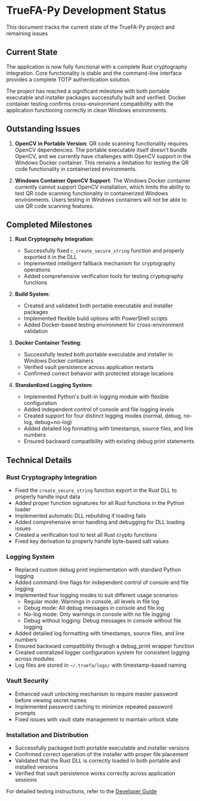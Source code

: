 # TrueFA-Py Development Status

This document tracks the current state of the TrueFA-Py project and remaining issues

## Current State

The application is now fully functional with a complete Rust cryptography integration. Core functionality is stable and the command-line interface provides a complete TOTP authentication solution.

The project has reached a significant milestone with both portable executable and installer packages successfully built and verified. Docker container testing confirms cross-environment compatibility with the application functioning correctly in clean Windows environments.

## Outstanding Issues

1. **OpenCV in Portable Version**: QR code scanning functionality requires OpenCV dependencies. The portable executable itself doesn't bundle OpenCV, and we currently have challenges with OpenCV support in the Windows Docker container. This remains a limitation for testing the QR code functionality in containerized environments.

2. **Windows Container OpenCV Support**: The Windows Docker container currently cannot support OpenCV installation, which limits the ability to test QR code scanning functionality in containerized Windows environments. Users testing in Windows containers will not be able to use QR code scanning features.

## Completed Milestones

1. **Rust Cryptography Integration**:
   - Successfully fixed `c_create_secure_string` function and properly exported it in the DLL
   - Implemented intelligent fallback mechanism for cryptography operations
   - Added comprehensive verification tools for testing cryptography functions

2. **Build System**:
   - Created and validated both portable executable and installer packages
   - Implemented flexible build options with PowerShell scripts
   - Added Docker-based testing environment for cross-environment validation

3. **Docker Container Testing**:
   - Successfully tested both portable executable and installer in Windows Docker containers
   - Verified vault persistence across application restarts
   - Confirmed correct behavior with protected storage locations

4. **Standardized Logging System**:
   - Implemented Python's built-in logging module with flexible configuration
   - Added independent control of console and file logging levels
   - Created support for four distinct logging modes (normal, debug, no-log, debug+no-log)
   - Added detailed log formatting with timestamps, source files, and line numbers
   - Ensured backward compatibility with existing debug print statements

## Technical Details

### Rust Cryptography Integration
- Fixed the `create_secure_string` function export in the Rust DLL to properly handle input data
- Added proper function signatures for all Rust functions in the Python loader
- Implemented automatic DLL rebuilding if loading fails
- Added comprehensive error handling and debugging for DLL loading issues
- Created a verification tool to test all Rust crypto functions
- Fixed key derivation to properly handle byte-based salt values

### Logging System
- Replaced custom debug print implementation with standard Python logging
- Added command-line flags for independent control of console and file logging
- Implemented four logging modes to suit different usage scenarios:
  - Regular mode: Warnings in console, all levels in file log
  - Debug mode: All debug messages in console and file log
  - No-log mode: Only warnings in console with no file logging
  - Debug without logging: Debug messages in console without file logging
- Added detailed log formatting with timestamps, source files, and line numbers
- Ensured backward compatibility through a debug_print wrapper function
- Created centralized logger configuration system for consistent logging across modules
- Log files are stored in `~/.truefa/logs/` with timestamp-based naming

### Vault Security
- Enhanced vault unlocking mechanism to require master password before viewing secret names
- Implemented password caching to minimize repeated password prompts
- Fixed issues with vault state management to maintain unlock state

### Installation and Distribution
- Successfully packaged both portable executable and installer versions
- Confirmed correct operation of the installer with proper file placement
- Validated that the Rust DLL is correctly loaded in both portable and installed versions
- Verified that vault persistence works correctly across application sessions

For detailed testing instructions, refer to the [Developer Guide](DEVELOPER_GUIDE.md)
